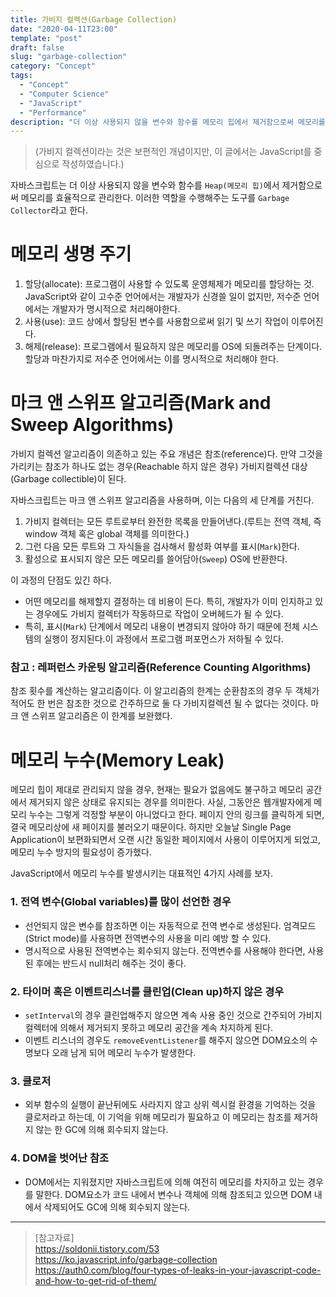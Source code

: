 ```yaml
---
title: 가비지 컬렉션(Garbage Collection)
date: "2020-04-11T23:00"
template: "post"
draft: false
slug: "garbage-collection"
category: "Concept"
tags:
  - "Concept"
  - "Computer Science"
  - "JavaScript"
  - "Performance"
description: "더 이상 사용되지 않을 변수와 함수를 메모리 힙에서 제거함으로써 메모리를 효율적으로 관리하는데 이 과정을 Garbage Collection이라고 한다."
---
```

> (가비지 컬렉션이라는 것은 보편적인 개념이지만, 이 글에서는 JavaScript를 중심으로 작성하였습니다.)

자바스크립트는 더 이상 사용되지 않을 변수와 함수를 `Heap(메모리 힙)`에서 제거함으로써 메모리를 효율적으로 관리한다. 이러한 역할을 수행해주는 도구를 `Garbage Collector`라고 한다.

# 메모리 생명 주기
1. 할당(allocate): 프로그램이 사용할 수 있도록 운영체제가 메모리를 할당하는 것. JavaScript와 같이 고수준 언어에서는 개발자가 신경쓸 일이 없지만, 저수준 언어에서는 개발자가 명시적으로 처리해야한다.
2. 사용(use): 코드 상에서 할당된 변수를 사용함으로써 읽기 및 쓰기 작업이 이루어진다.
3. 해제(release): 프로그램에서 필요하지 않은 메모리를 OS에 되돌려주는 단계이다. 할당과 마찬가지로 저수준 언어에서는 이를 명시적으로 처리해야 한다.

# 마크 앤 스위프 알고리즘(Mark and Sweep Algorithms)
가비지 컬렉션 알고리즘이 의존하고 있는 주요 개념은 참조(reference)다. 만약 그것을 가리키는 참조가 하나도 없는 경우(Reachable 하지 않은 경우) 가비지컬렉션 대상(Garbage collectible)이 된다.

자바스크립트는 마크 앤 스위프 알고리즘을 사용하며, 이는 다음의 세 단계를 거친다.
1. 가비지 컬렉터는 모든 루트로부터 완전한 목록을 만들어낸다.(루트는 전역 객체, 즉 window 객체 혹은 global 객체를 의미한다.)
2. 그런 다음 모든 루트와 그 자식들을 검사해서 활성화 여부를 표시(`Mark`)한다.
3. 활성으로 표시되지 않은 모든 메모리를 쓸어담아(`Sweep`) OS에 반환한다.

이 과정의 단점도 있긴 하다. 
- 어떤 메모리를 해제할지 결정하는 데 비용이 든다. 특히, 개발자가 이미 인지하고 있는 경우에도 가비지 컬렉터가 작동하므로 작업이 오버헤드가 될 수 있다.
- 특히, 표시(`Mark`) 단계에서 메모리 내용이 변경되지 않아야 하기 때문에 전체 시스템의 실행이 정지된다.이 과정에서 프로그램 퍼포먼스가 저하될 수 있다.

### 참고 : 레퍼런스 카운팅 알고리즘(Reference Counting Algorithms)
참조 횟수를 계산하는 알고리즘이다. 이 알고리즘의 한계는 순환참조의 경우 두 객체가 적어도 한 번은 참조한 것으로 간주하므로 둘 다 가비지컬렉션 될 수 없다는 것이다. 마크 앤 스위프 알고리즘은 이 한계를 보완했다.

# 메모리 누수(Memory Leak)
메모리 힙이 제대로 관리되지 않을 경우, 현재는 필요가 없음에도 불구하고 메모리 공간에서 제거되지 않은 상태로 유지되는 경우를 의미한다. 사실, 그동안은 웹개발자에게 메모리 누수는 그렇게 걱정할 부분이 아니었다고 한다. 페이지 안의 링크를 클릭하게 되면, 결국 메모리상에 새 페이지를 불러오기 때문이다. 하지만 오늘날 Single Page Application이 보편화되면서 오랜 시간 동일한 페이지에서 사용이 이루어지게 되었고, 메모리 누수 방지의 필요성이 증가했다.

JavaScript에서 메모리 누수를 발생시키는 대표적인 4가지 사례를 보자.

### 1. 전역 변수(Global variables)를 많이 선언한 경우
- 선언되지 않은 변수를 참조하면 이는 자동적으로 전역 변수로 생성된다. 엄격모드(Strict mode)를 사용하면 전역변수의 사용을 미리 예방 할 수 있다.
- 명시적으로 사용된 전역변수는 회수되지 않는다. 전역변수를 사용해야 한다면, 사용된 후에는 반드시 null처리 해주는 것이 좋다.

### 2. 타이머 혹은 이벤트리스너를 클린업(Clean up)하지 않은 경우
- `setInterval`의 경우 클린업해주지 않으면 계속 사용 중인 것으로 간주되어 가비지 컬렉터에 의해서 제거되지 못하고 메모리 공간을 계속 차지하게 된다.
- 이벤트 리스너의 경우도 `removeEventListener`를 해주지 않으면 DOM요소의 수명보다 오래 남게 되어 메모리 누수가 발생한다.

### 3. 클로저
- 외부 함수의 실행이 끝난뒤에도 사라지지 않고 상위 렉시컬 환경을 기억하는 것을 클로저라고 하는데, 이 기억을 위해 메모리가 필요하고 이 메모리는 참조를 제거하지 않는 한 GC에 의해 회수되지 않는다.

### 4. DOM을 벗어난 참조
- DOM에서는 지워졌지만 자바스크립트에 의해 여전히 메모리를 차지하고 있는 경우를 말한다. DOM요소가 코드 내에서 변수나 객체에 의해 참조되고 있으면 DOM 내에서 삭제되어도 GC에 의해 회수되지 않는다.

---

> [참고자료]  
> https://soldonii.tistory.com/53  
> https://ko.javascript.info/garbage-collection  
> https://auth0.com/blog/four-types-of-leaks-in-your-javascript-code-and-how-to-get-rid-of-them/  